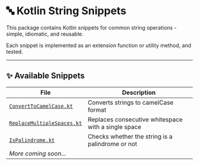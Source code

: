# 🔤 Kotlin String Snippets

This package contains Kotlin snippets for common string operations - simple, idiomatic, and reusable.

Each snippet is implemented as an extension function or utility method, and tested.

---

## ✨ Available Snippets

| File                                             | Description                           |
|--------------------------------------------------|---------------------------------------|
| [`ConvertToCamelCase.kt`](ConvertToCamelCase.kt) | Converts strings to camelCase format  |
| [`ReplaceMultipleSpaces.kt`](ReplaceMultipleSpaces.kt) | Replaces consecutive whitespace with a single space  |
| [`IsPalindrome.kt`](IsPalindrome.kt)              | Checks whether the string is a palindrome or not|
| _More coming soon..._                            |                                       |

